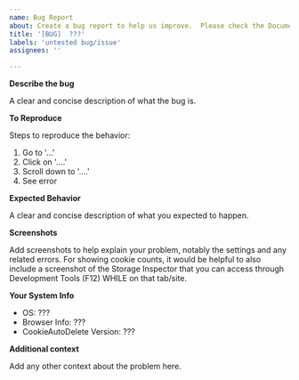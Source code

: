 ```yaml
---
name: Bug Report
about: Create a bug report to help us improve.  Please check the Documentation and FAQ first!
title: '[BUG]  ???'
labels: 'untested bug/issue'
assignees: ''

---
```

<!-- Please read carefully!  Issues that do not follow the format WILL be closed without it being resolved!

- Please check both open and close issues to ensure that it is not previously reported!  Duplicate issues will be closed.

- PLEASE READ THE FAQ AND DOCUMENTATION BEFORE POSTING:
  - https://github.com/Cookie-AutoDelete/Cookie-AutoDelete/wiki/Documentation
  - https://github.com/Cookie-AutoDelete/Cookie-AutoDelete/wiki/FAQ:-Common-Questions-and-Issues
- Issues that have an answer in the Documentation and/or FAQ WILL get closed and be pointed into the right direction

- Please ensure that the bug report title starts with '[BUG] '.
- Please ensure that the bug report body contains the required section is filled in, keeping the headers intact.

Stale issues without any relevant activity WILL get closed after a reasonable amount of time

By removing this entire section (from <!-- to ->) you acknowledge that you have read both the Documentation and FAQ, and that the solution was not found.
 -->

**Describe the bug** <!-- REQUIRED HEADER AND SECTION -->

A clear and concise description of what the bug is.
<!-- Helpful to have console output if it's a bug -->

**To Reproduce** <!-- REQUIRED HEADER AND SECTION -->

Steps to reproduce the behavior:

1. Go to '...'
2. Click on '....'
3. Scroll down to '....'
4. See error

**Expected Behavior** <!-- REQUIRED HEADER AND SECTION -->

A clear and concise description of what you expected to happen.

**Screenshots** <!-- Depending on the type of bug this is optional -->

Add screenshots to help explain your problem, notably the settings and any related errors. For showing cookie counts, it would be helpful to also include a screenshot of the Storage Inspector that you can access through Development Tools (F12) WHILE on that tab/site.

**Your System Info** <!-- REQUIRED HEADER AND SECTION.  PLEASE COMPLETE THE FOLLOWING INFORMATION -->

- OS: ??? <!-- REPLACE ??? WITH YOUR OWN INFO.  e.g. iOS, Windows 10 Pro, Android/Samsung -->
- Browser Info: ??? <!-- REPLACE ??? WITH YOUR OWN INFO.  e.g. Chrome 77.0.1234.111, Firefox 77.0.2 -->
- CookieAutoDelete Version: ??? <!-- REPLACE ??? WITH YOUR OWN INFO.  DO NOT PUT 'LATEST'.  e.g. 3.5.1 -->

**Additional context** <!-- This is optional and can be removed -->

Add any other context about the problem here.
